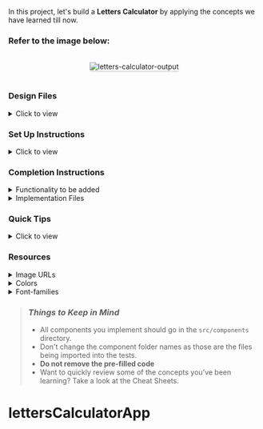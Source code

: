 In this project, let's build a **Letters Calculator** by applying the concepts we have learned till now.

### Refer to the image below:

<br/>
<div style="text-align: center;">
<img src="https://assets.ccbp.in/frontend/content/react-js/letters-calculator-output-v2.gif" alt="letters-calculator-output" style="max-width:70%;box-shadow:0 2.8px 2.2px rgba(0, 0, 0, 0.12)">
</div>
<br/>

### Design Files

<details>
<summary>Click to view</summary>

- [Extra Small (Size < 576px), Small (Size >= 576px), Medium (Size >= 768px)](https://assets.ccbp.in/frontend/content/react-js/letters-calculator-sm-output-v2.png)
- [Large (Size >= 992px) and Extra Large (Size >= 1200px)](https://assets.ccbp.in/frontend/content/react-js/letters-calculator-lg-output-v2.png)

</details>

### Set Up Instructions

<details>
<summary>Click to view</summary>

- Download dependencies by running `npm install`
- Start up the app using `npm start`
</details>

### Completion Instructions

<details>
<summary>Functionality to be added</summary>
<br/>

The app must have the following functionalities

- When a non-empty value is provided in the input, then the count of letters provided should be displayed

</details>

<details>
<summary>Implementation Files</summary>
<br/>

Use these files to complete the implementation:

- `src/components/LettersCalculator/index.js`
- `src/components/LettersCalculator/index.css`
</details>

### Quick Tips

<details>
<summary>Click to view</summary>
<br>

- You can use the below `outline` CSS property for buttons and input elements to remove the highlighting when the elements are clicked

  ```
    outline: none;
  ```

  </details>

### Resources

<details>
<summary>Image URLs</summary>

- [https://assets.ccbp.in/frontend/react-js/stop-watch-with-calculator-img.png](https://assets.ccbp.in/frontend/react-js/stop-watch-with-calculator-img.png) alt should be **letters calculator**

</details>

<details>
<summary>Colors</summary>

<br/>

<div style="background-color: #1d976c; width: 150px; padding: 10px; color: white">Hex: #1d976c</div>
<div style="background-color: #93f9b9; width: 150px; padding: 10px; color: black">Hex: #93f9b9</div>
<div style="background-color: #ffffff; width: 150px; padding: 10px; color: black">Hex: #ffffff</div>
<div style="background-color: #e4e7eb; width: 150px; padding: 10px; color: black">Hex: #e4e7eb</div>
<div style="background-color: #219a6f; width: 150px; padding: 10px; color: white">Hex: #219a6f</div>

</details>

<details>
<summary>Font-families</summary>

- Roboto

</details>

> ### _Things to Keep in Mind_
>
> - All components you implement should go in the `src/components` directory.
> - Don't change the component folder names as those are the files being imported into the tests.
> - **Do not remove the pre-filled code**
> - Want to quickly review some of the concepts you’ve been learning? Take a look at the Cheat Sheets.
# lettersCalculatorApp
